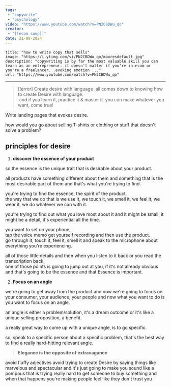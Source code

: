 ```yaml
---
tags: 
 - "copywrite"
 - "psychology"
video: "https://www.youtube.com/watch?v=PN2CBDWu_qo"
creator:
 - "[[ecom soup]]"
date: 21-08-2024
---
```


```embed
title: "how to write copy that sells"
image: "https://i.ytimg.com/vi/PN2CBDWu_qo/maxresdefault.jpg"
description: "copywriting is by far the most valuable skill you can learn as an entrepreneur. it doesn't matter if you're in ecom or you're a freelancer...evoking emotion ..."
url: "https://www.youtube.com/watch?v=PN2CBDWu_qo"
```

---

> [!error] Create desire with language
>  all comes down to knowing how to create Desire with language.\
>  and if you learn it, practice it & master it
>  you can make whatever you want, come true!


Write landing pages that evokes desire. 

how would you go about selling T-shirts or clothing or stuff that
doesn't solve a problem?

## principles for desire

1. **discover the essence of your product**

so the essence is the unique trait that is desirable about your product.

all products have something different about them and something that is the most desirable part of them and that's what you're trying to find.

you're trying to find the essence, the spirit of the product.\
the way that we do that is we use it, we touch it, we smell it, we feel
it, we wear it, we do whatever we can with it.

you're trying to find out what you love most about it and it might be small, it might be a detail, it's experiential all the time.

you want to set up your phone,\
tap the voice memo get yourself recording and then use the product.\
go through it, touch it, feel it, smell it and speak to the microphone
about everything you're experiencing.

all of those little details and then when you listen to it back or you read the transcription back.\
one of those points is going to jump out at you, if it's not already obvious and that's going to be the essence and that Essence is important.

2. **Focus on an angle**

we're going to get away from the product and now we're going to focus on your consumer, your audience, your people and now what you want to do is you want to focus on an angle.

an angle is either a problem/solution, it's a dream outcome or
it's like a unique selling proposition, a benefit.

a really great way to come up with a unique angle, is to go specific.

so, speak to a specific person about a specific problem, that's the best way to find a really hard-hitting relevant angle.

>**Elegance is the opposite of extravagance**

avoid fluffy
adjectives avoid trying to create Desire
by saying things like marvelous and
spectacular and it's just going to make
you sound like a pompous that
is trying really hard to get someone to
buy something and when that happens
you're making people feel like they
don't trust you
